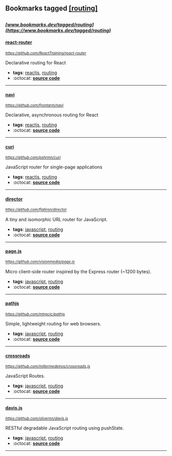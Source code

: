 ## Bookmarks tagged [[routing]](https://www.bookmarks.dev?q=[routing])

_<sup><sup>[www.bookmarks.dev/tagged/routing](https://www.bookmarks.dev/tagged/routing)</sup></sup>_
---
#### [react-router](https://github.com/ReactTraining/react-router)
_<sup>https://github.com/ReactTraining/react-router</sup>_

Declarative routing for React
* **tags**: [reactjs](../tagged/reactjs.md), [routing](../tagged/routing.md)
* :octocat: **[source code](https://github.com/ReactTraining/react-router)**
---
#### [navi](https://github.com/frontarm/navi)
_<sup>https://github.com/frontarm/navi</sup>_

Declarative, asynchronous routing for React
* **tags**: [reactjs](../tagged/reactjs.md), [routing](../tagged/routing.md)
* :octocat: **[source code](https://github.com/frontarm/navi)**
---
#### [curi](https://github.com/pshrmn/curi)
_<sup>https://github.com/pshrmn/curi</sup>_

JavaScript router for single-page applications
* **tags**: [reactjs](../tagged/reactjs.md), [routing](../tagged/routing.md)
* :octocat: **[source code](https://github.com/pshrmn/curi)**
---
#### [director](https://github.com/flatiron/director)
_<sup>https://github.com/flatiron/director</sup>_

A tiny and isomorphic URL router for JavaScript.
* **tags**: [javascript](../tagged/javascript.md), [routing](../tagged/routing.md)
* :octocat: **[source code](https://github.com/flatiron/director)**
---
#### [page.js](https://github.com/visionmedia/page.js)
_<sup>https://github.com/visionmedia/page.js</sup>_

Micro client-side router inspired by the Express router (~1200 bytes).
* **tags**: [javascript](../tagged/javascript.md), [routing](../tagged/routing.md)
* :octocat: **[source code](https://github.com/visionmedia/page.js)**
---
#### [pathjs](https://github.com/mtrpcic/pathjs)
_<sup>https://github.com/mtrpcic/pathjs</sup>_

Simple, lightweight routing for web browsers.
* **tags**: [javascript](../tagged/javascript.md), [routing](../tagged/routing.md)
* :octocat: **[source code](https://github.com/mtrpcic/pathjs)**
---
#### [crossroads](https://github.com/millermedeiros/crossroads.js)
_<sup>https://github.com/millermedeiros/crossroads.js</sup>_

JavaScript Routes.
* **tags**: [javascript](../tagged/javascript.md), [routing](../tagged/routing.md)
* :octocat: **[source code](https://github.com/millermedeiros/crossroads.js)**
---
#### [davis.js](https://github.com/olivernn/davis.js)
_<sup>https://github.com/olivernn/davis.js</sup>_

RESTful degradable JavaScript routing using pushState.
* **tags**: [javascript](../tagged/javascript.md), [routing](../tagged/routing.md)
* :octocat: **[source code](https://github.com/olivernn/davis.js)**
---
